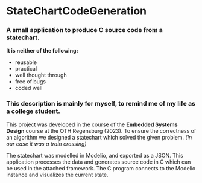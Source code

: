 # StateChartCodeGeneration
### A small application to produce C source code from a statechart.

__It is neither of the following:__
* reusable
* practical
* well thought through
* free of bugs
* coded well

### This description is mainly for myself, to remind me of my life as a college student.

This project was developed in the course of the __Embedded Systems Design__ course at the OTH Regensburg (2023).
To ensure the correctness of an algorithm we designed a statechart which solved the given problem. *(In our case it was a train crossing)*

The statechart was modelled in Modelio, and exported as a JSON. This application processes the data and generates source code in C which can be used in the attached framework.
The C program connects to the Modelio instance and visualizes the current state.